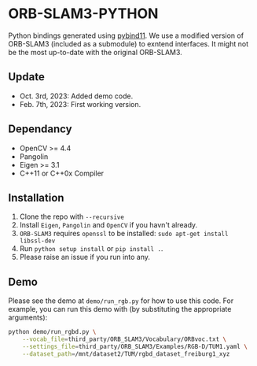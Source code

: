 ORB-SLAM3-PYTHON
===

Python bindings generated using [pybind11](https://pybind11.readthedocs.io/en/stable/). We use a modified version of ORB-SLAM3 (included as a submodule) to exntend interfaces. It might not be the most up-to-date with the original ORB-SLAM3.

## Update

+ Oct. 3rd, 2023: Added demo code.
+ Feb. 7th, 2023: First working version. 

## Dependancy

+ OpenCV >= 4.4
+ Pangolin
+ Eigen >= 3.1
+ C++11 or C++0x Compiler

## Installation

1. Clone the repo with `--recursive`
2. Install `Eigen`, `Pangolin` and `OpenCV` if you havn't already.
3. `ORB-SLAM3` requires `openssl` to be installed: `sudo apt-get install libssl-dev`
4. Run `python setup install` or `pip install .`.
5. Please raise an issue if you run into any.

## Demo

Please see the demo at `demo/run_rgb.py` for how to use this code. For example, you can run this demo with (by substituting the appropriate arguments):

```bash
python demo/run_rgbd.py \
    --vocab_file=third_party/ORB_SLAM3/Vocabulary/ORBvoc.txt \
    --settings_file=third_party/ORB_SLAM3/Examples/RGB-D/TUM1.yaml \
    --dataset_path=/mnt/dataset2/TUM/rgbd_dataset_freiburg1_xyz
```